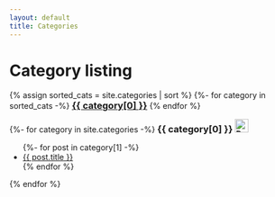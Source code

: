 ```yaml
---
layout: default
title: Categories
---
```


<!-- Begin code @ categories/index.md -->

# Category listing

<div class="catcloud">
<!-- Source for sorted categories: https://gist.github.com/Phlow/57eb457898e4ac4c4a20 -->
{% assign sorted_cats = site.categories | sort %}
{%- for category in sorted_cats -%}
  <a href="#{{ category[0] }}"><h3 style="display:inline;">{{ category[0] }}</h3></a>
{% endfor %}
</div>

<p></p>

<div class="catcloud">
{%- for category in site.categories -%}
  <a name="{{ category[0] }}"><h3 style="display:inline;">{{ category[0] }}</h3></a>
  <a href="{{ category[0] | prepend: 'categories/' | relative_url }}">
    <h4 style="display:inline;">
        <img src="{{ '/assets/images/arrow-58-32.png' | relative_url }}" width="24" height="24" alt="Dedicated page for {{ category[0] }}">
    </h4>
  </a>
  <ul>
    {%- for post in category[1] -%}
      <li><a href="{{ post.url| relative_url }}">{{ post.title }}</a></li>
    {% endfor %}
  </ul>
{% endfor %}
<div>

<!-- End code @ categories/index.md -->
